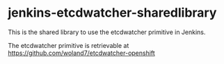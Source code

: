 # jenkins-etcdwatcher-sharedlibrary

This is the shared library to use the etcdwatcher primitive in Jenkins. 

The etcdwatcher primitive is retrievable at https://github.com/woland7/etcdwatcher-openshift
